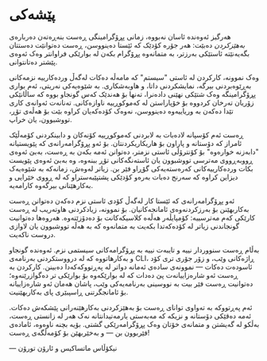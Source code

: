 # پێشەکی

هەرگیز ئەوەندە ئاسان نەبووە، زمانی پڕۆگرامینگی ڕەست بنەڕەتەن دەربارەی _بەهێزکردن_ دەبێت: هەر جۆرە کۆدێک کە ئێستا دەینووسن، ڕەست دەتوانێت دەستتان بگەیەنێتە ئاستێکی بەرزتر، بە متمانەوە پڕۆگرام بکەن لە بوارێکی فراوانتر وەک ئەوەی پێشتر دەتانتوانی.

وەک نموونە، کارکردن لە ئاستی "سیستم" کە مامەڵە دەکات لەگەڵ وردەکارییە نزمەکانی بەڕێوەبردنی بیرگە، نمایشکردنی داتا، و هاوبەشکاری. بە شێوەیەکی نەریتی، ئەم بواری پڕۆگرامینگە وەک شتێکی نهێنی دادەنرا، تەنها بۆ هەندێک کەس گونجاو بووە کە ساڵانێکی زۆریان تەرخان کردووە بۆ خۆپاراستن لە کەموکوڕییە ناوازەکانی. تەنانەت ئەوانەی کاری تێدا دەکەن بە وریاییەوە دەینووسن، نەوەک کۆدەکەیان کراوە بێت بۆ هەڵەی تۆڕ، تووشبوون، یان خراپ.

ڕەست ئەم کۆسپانە لادەبات بە لابردنی کەموکوڕییە کۆنەکان و دابینکردنی کۆمەڵێک ئامراز کە دۆستانە و پاراون بۆ هاریکاریکردنتان. بۆ ئەو پڕۆگرامەرانەی کە پێویستیانە "دابەزنە خوارەوە" بۆ کۆنترۆڵی ئاستی نزمتر، دەتوانن ئەمە بکەن بە ڕەست، بەبێ ئەوەی ڕووبەڕووی مەترسی تووشبوون یان ئاستەنگەکانی تۆڕ ببنەوە، وە بەبێ ئەوەی پێویست بکات وردەکارییەکانی کەرەستەیەکی گۆڕاو فێر بن. زیاتر لەوەش، زمانەکە بە شێوەیەک دیزاین کراوە کە سەرنج دەبات بەرەو کۆدێکی پشتپێبەستراو کە لە ڕووی خێرایی و بەکارهێنانی بیرگەوە کارامەیە.

ئەو پڕۆگرامەرانەی کە ئێستا کار لەگەڵ کۆدی ئاستی نزم دەکەن دەتوانن ڕەست بەکاربهێنن بۆ بەرزکردنەوەی ئامانجەکانیان. بۆ نموونە، زیادکردنی هاوتەریب لە ڕەست کارێکی کەم مەترسییە: کۆمپایڵەر هەڵەە کلاسیکەکانت بۆ دەدۆزێتەوە. هەروەها دەتوانیت گونجاندنی زیاتر لە کۆدەکەتدا بکەیت بە متمانەوە کە بە هەڵە تووشبوون یان لاوازی دروست ناکەیت.

بەڵام ڕەست سنووردار نییە و تایبەت نییە بە پڕۆگرامەکانی سیستمی نزم. ئەوەندە گونجاو و بەکارهاتووە کە لە درووستکردنی بەرنامەی CLI، ڕاژەکانی وێب، و زۆر جۆری تری کۆد ئاسودەت دەکات — نموونەی سادەی ئەمانە دواتر لە پەڕتووکەکەدا دەبینن. کارکردن بە ڕەست ئەو شارەزاییانەت پێ دەدات کە لە بوارێکەوە بۆ بوارێکی تر دەگوازرێنەوە؛ دەتوانیت ڕەست فێر بیت بە نووسینی بەرنامەیەکی وێب، پاشان هەمان ئەو شارەزاییانە بۆ ئامانجگرتنی ڕاسپبێری پای بەکاربهێنیت.

ئەم پەڕتووکە بە تەواوی توانای ڕەست بۆ بەهێزکردنی بەکارهێنەرانی پێشکەش دەکات. ئەمە دەقێکی دۆستانە و نزیکە کە مەبەستی یارمەتیدانتانە نەک هەر لە زانستی ڕەست، بەڵکو لە گەیشتن و متمانەی خۆتان وەک پڕۆگرامەرێکی گشتی. بۆیە بچنە ناوەوە، ئامادەی فێربوون بن — و بەخێربهێن بۆ کۆمەڵگەی ڕەست!

— نیکۆڵاس ماتساکیس و ئارۆن تورۆن
